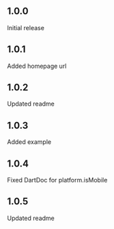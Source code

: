 ## 1.0.0
Initial release

## 1.0.1
Added homepage url

## 1.0.2
Updated readme

## 1.0.3
Added example

## 1.0.4
Fixed DartDoc for platform.isMobile

## 1.0.5
Updated readme